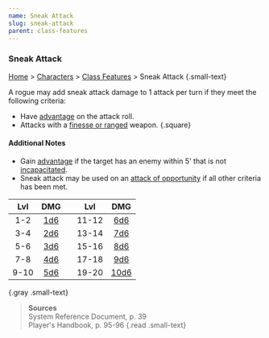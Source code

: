 ```yaml
---
name: Sneak Attack
slug: sneak-attack
parent: class-features
---
```

### Sneak Attack
[Home](dm-operations-center) > [Characters](characters) > [Class Features](class-featuers) > Sneak Attack {.small-text}

A rogue may add sneak attack damage to 1 attack per turn if they meet the following criteria:
- Have [advantage](advantage-and-disadvantage) on the attack roll.
- Attacks with a [finesse or ranged](weapon-properties) weapon.
{.square}

#### Additional Notes
- Gain [advantage](advantage-and-disadvantage) if the target has an enemy within 5' that is not [incapacitated](incapacitated).
- Sneak attack may be used on an [attack of opportunity](opportunity-attack) if all other criteria has been met.

| Lvl   | DMG                |     | Lvl   | DMG                 |
| :---: | :----------------: | --- | :---: | :-----------------: |
|  1-2  |  [1d6](/roll/1d6)  |     | 11-12 |  [6d6](/roll/6d6)   |
|  3-4  |  [2d6](/roll/2d6)  |     | 13-14 |  [7d6](/roll/7d6)   |
|  5-6  |  [3d6](/roll/3d6)  |     | 15-16 |  [8d6](/roll/8d6)   |
|  7-8  |  [4d6](/roll/4d6)  |     | 17-18 |  [9d6](/roll/9d6)   |
| 9-10  |  [5d6](/roll/5d6)  |     | 19-20 | [10d6](/roll/10d6)  |
{.gray .small-text}

> **Sources** <br/>
> System Reference Document, p. 39<br/>
> Player's Handbook, p. 95-96
{.read .small-text}
